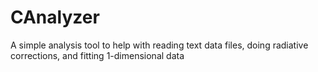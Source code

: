 # CAnalyzer
A simple analysis tool to help with reading text data files, doing radiative corrections, and fitting 1-dimensional data
